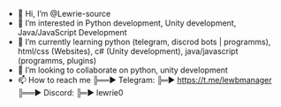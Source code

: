 - 👋 Hi, I’m @Lewrie-source
- 👀 I’m interested in Python development, Unity development, Java/JavaScript Development
- 🌱 I’m currently learning python (telegram, discrod bots | programms), html/css (Websites), c# (Unity development), java/javascript (programms, plugins)
- 💞️ I’m looking to collaborate on python, unity development
- 📫 How to reach me
╠══► Telegram:
╠═► https://t.me/lewbmanager
╠══► Discord:
╠═► lewrie0

